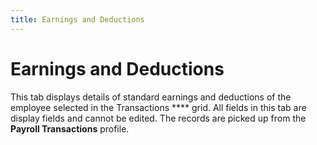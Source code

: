 ```yaml
---
title: Earnings and Deductions
---
```


# Earnings and Deductions


This tab displays details of standard earnings and deductions of the employee selected in the Transactions **** grid. All fields in this tab are display fields and cannot be edited. The records are picked up from the **Payroll Transactions** profile.

